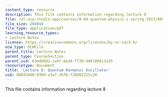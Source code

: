 ```yaml
---
content_type: resource
description: This file contains information regarding lecture 8
file: /ol-ocw-studio-app/courses/8-04-quantum-physics-i-spring-2013/808334d09369e3a726f6f20d82315c20_MIT8_04S13_Lec08.pdf
file_size: 264044
file_type: application/pdf
learning_resource_types:
- Lecture Notes
license: https://creativecommons.org/licenses/by-nc-sa/4.0/
ocw_type: OCWFile
parent_title: Lecture Notes
parent_type: CourseSection
parent_uid: 63edb0d2-1a97-6ed4-f730-488186611a35
resourcetype: Document
title: 'Lecture 8: Quantum Harmonic Oscillator'
uid: 808334d0-9369-e3a7-26f6-f20d82315c20
---
```

This file contains information regarding lecture 8